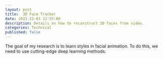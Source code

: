 ```yaml
---
layout: post
title:  3D Face Tracker
date: 2021-11-03 12:55:00
description: Details on how to reconstruct 3D faces from video.
categories: Technical
published: false
---
```


The goal of my research is to learn styles in facial animation. To do this, we need to use cutting-edge deep learning methods.  
